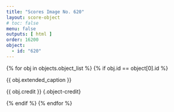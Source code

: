 ```yaml
---
title: "Scores Image No. 620"
layout: score-object
# toc: false
menu: false
outputs: [ html ]
order: 16200
object:
  - id: "620"
---
```


{% for obj in objects.object_list %}
{% if obj.id == object[0].id %}

{{ obj.extended_caption }}

{{ obj.credit }} {.object-credit}

{% endif %}
{% endfor %}
